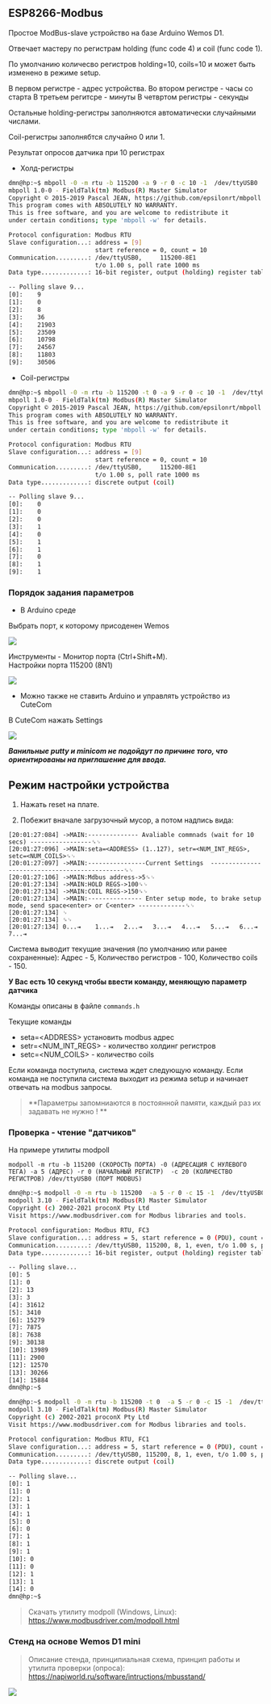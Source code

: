## ESP8266-Modbus

Простое ModBus-slave устройство на базе Arduino Wemos D1.  

Отвечает мастеру по регистрам holding (func code 4) и coil (func code 1).

По умолчанию количесво регистров holding=10, coils=10 и может быть изменено в
режиме setup.

В первом  регистре - адрес устройства.
Во втором регистре - часы со старта
В третьем регитсре - минуты 
В четвртом регистры - секунды  

Остальные holding-регистры заполняются автоматически случайными числами.

Coil-регистры заполнябтся случайно 0 или 1.

Результат опросов датчика при 10 регистрах

- Холд-регистры

```bash
dmn@hp:~$ mbpoll -0 -m rtu -b 115200 -a 9 -r 0 -c 10 -1  /dev/ttyUSB0
mbpoll 1.0-0 - FieldTalk(tm) Modbus(R) Master Simulator
Copyright © 2015-2019 Pascal JEAN, https://github.com/epsilonrt/mbpoll
This program comes with ABSOLUTELY NO WARRANTY.
This is free software, and you are welcome to redistribute it
under certain conditions; type 'mbpoll -w' for details.

Protocol configuration: Modbus RTU
Slave configuration...: address = [9]
                        start reference = 0, count = 10
Communication.........: /dev/ttyUSB0,     115200-8E1 
                        t/o 1.00 s, poll rate 1000 ms
Data type.............: 16-bit register, output (holding) register table

-- Polling slave 9...
[0]: 	9
[1]: 	0
[2]: 	8
[3]: 	36
[4]: 	21903
[5]: 	23509
[6]: 	10798
[7]: 	24567
[8]: 	11803
[9]: 	30506

```

- Coil-регистры

```bash
dmn@hp:~$ mbpoll -0 -m rtu -b 115200 -t 0 -a 9 -r 0 -c 10 -1  /dev/ttyUSB0
mbpoll 1.0-0 - FieldTalk(tm) Modbus(R) Master Simulator
Copyright © 2015-2019 Pascal JEAN, https://github.com/epsilonrt/mbpoll
This program comes with ABSOLUTELY NO WARRANTY.
This is free software, and you are welcome to redistribute it
under certain conditions; type 'mbpoll -w' for details.

Protocol configuration: Modbus RTU
Slave configuration...: address = [9]
                        start reference = 0, count = 10
Communication.........: /dev/ttyUSB0,     115200-8E1 
                        t/o 1.00 s, poll rate 1000 ms
Data type.............: discrete output (coil)

-- Polling slave 9...
[0]: 	0
[1]: 	0
[2]: 	0
[3]: 	1
[4]: 	0
[5]: 	1
[6]: 	1
[7]: 	0
[8]: 	1
[9]: 	1
```

### Порядок задания параметров 

- В Arduino среде

Выбрать порт, к которому присоденен Wemos

![](images/arduino/arduino-port1.jpg)

Инструменты - Монитор порта (Ctrl+Shift+M).  
Настройки порта 115200 (8N1)  

![](images/arduino/arduino-term2.jpg)


- Можно также не ставить Arduino и управлять устройство из СuteCom

В CuteCom нажать Settings

![](images/cutecom/settings.jpg)

***Ванильные putty и minicom не подойдут по причине того, что ориентированы на приглашение для ввода.***


## Режим настройки устройства

1. Нажать reset на плате.   

2. Побежит вначале загрузочный мусор, а потом надпись вида:  


```
[20:01:27:084] ->MAIN:-------------- Avaliable commnads (wait for 10 secs) -----------------␍␊
[20:01:27:096] ->MAIN:seta=<ADDRESS> (1..127), setr=<NUM_INT_REGS>, setc=<NUM_COILS>␍␊
[20:01:27:097] ->MAIN:----------------Current Settings  ----------------------------------------------␍␊
[20:01:27:106] ->MAIN:Mdbus address->5␍␊
[20:01:27:134] ->MAIN:HOLD REGS->100␍␊
[20:01:27:134] ->MAIN:COIL REGS->150␍␊
[20:01:27:134] ->MAIN:--------------- Enter setup mode, to brake setup mode, send space<enter> or C<enter> -------------␍␊
[20:01:27:134] ␊
[20:01:27:134] ␍␊
[20:01:27:134] 0...⇥	1...⇥	2...⇥	3...⇥	4...⇥	5...⇥	6...⇥	7...⇥	
```

Система выводит текущие значения (по умолчанию или ранее сохраненные): Адрес - 5, Количество регистров - 100, Количество coils - 150.

**У Вас есть 10 секунд чтобы ввести команду, меняющую параметр датчика**

Команды описаны в файле `commands.h`

Текущие команды

- seta=\<ADDRESS\> установить modbus адрес
- setr=\<NUM_INT_REGS\> - количество холдинг регистров
- setc=\<NUM_COILS\> - количество coils

Если команда поступила, система ждет следующую команду.
Если команда не поступила система выходит из режима setup и начинает отвечать на modbus запросы. 

>**Параметры запомниаются в постоянной памяти, каждый раз их задавать не нужно ! **

### Проверка - чтение "датчиков" 

На примере утилиты modpoll

`modpoll -m rtu -b 115200 (СКОРОСТЬ ПОРТА) -0 (АДРЕСАЦИЯ С НУЛЕВОГО ТЕГА) -a 5 (АДРЕС) -r 0 (НАЧАЛЬНЫЙ РЕГИСТР)  -c 20 (КОЛИЧЕСТВО РЕГИСТРОВ) /dev/ttyUSB0 (ПОРТ MODBUS)` 

```bash
dmn@hp:~$ modpoll -0 -m rtu -b 115200  -a 5 -r 0 -c 15 -1  /dev/ttyUSB0
modpoll 3.10 - FieldTalk(tm) Modbus(R) Master Simulator
Copyright (c) 2002-2021 proconX Pty Ltd
Visit https://www.modbusdriver.com for Modbus libraries and tools.

Protocol configuration: Modbus RTU, FC3
Slave configuration...: address = 5, start reference = 0 (PDU), count = 15
Communication.........: /dev/ttyUSB0, 115200, 8, 1, even, t/o 1.00 s, poll rate 1000 ms
Data type.............: 16-bit register, output (holding) register table

-- Polling slave...
[0]: 5
[1]: 0
[2]: 13
[3]: 3
[4]: 31612
[5]: 3410
[6]: 15279
[7]: 7875
[8]: 7638
[9]: 30138
[10]: 13989
[11]: 2900
[12]: 12570
[13]: 30266
[14]: 15884
dmn@hp:~$ 
```

```bash
dmn@hp:~$ modpoll -0 -m rtu -b 115200 -t 0  -a 5 -r 0 -c 15 -1  /dev/ttyUSB0
modpoll 3.10 - FieldTalk(tm) Modbus(R) Master Simulator
Copyright (c) 2002-2021 proconX Pty Ltd
Visit https://www.modbusdriver.com for Modbus libraries and tools.

Protocol configuration: Modbus RTU, FC1
Slave configuration...: address = 5, start reference = 0 (PDU), count = 15
Communication.........: /dev/ttyUSB0, 115200, 8, 1, even, t/o 1.00 s, poll rate 1000 ms
Data type.............: discrete output (coil)

-- Polling slave...
[0]: 1
[1]: 0
[2]: 1
[3]: 1
[4]: 1
[5]: 0
[6]: 0
[7]: 1
[8]: 1
[9]: 1
[10]: 0
[11]: 0
[12]: 1
[13]: 1
[14]: 0
dmn@hp:~$ 
```

>Скачать утилиту modpoll (Windows, Linux): https://www.modbusdriver.com/modpoll.html

### Стенд на основе Wemos D1 mini

>Описание стенда, принципиальная схема, принцип работы и утилита проверки (опроса): https://napiworld.ru/software/intructions/mbusstand/

![](images/modbus-stand-fccfb73d7ce7b72a769dbc41367bc8a4.jpg)